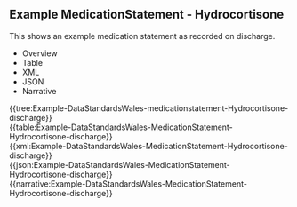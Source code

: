<div class="warning"><span class="ClinicalWarn"></span></div>

## Example MedicationStatement - Hydrocortisone
This shows an example medication statement as recorded on discharge.

<div class="tab-wrap">
  <ul class="tab-head">
    <li class="tablink" onclick="openCity(this,'tabtree')" data-target="tabtree">
      Overview
    </li>
    <li class="tablink" onclick="openCity(this,'tabtable')" data-target="tabtable">
      Table
    </li>
    <li class="tablink tab-active" onclick="openCity(this,'tabxml')" data-target="tabxml">
      XML
    </li>    
    <li class="tablink" onclick="openCity(this,'tabjson')" data-target="tabjson">
      JSON
    </li>    
    <li class="tablink" onclick="openCity(this,'tabnarrative')" data-target="tabnarrative">
      Narrative
    </li>
  </ul>
  <div class="tab-main">
    <div id="tabtree" class="tabcontent">
      {{tree:Example-DataStandardsWales-medicationstatement-Hydrocortisone-discharge}}
    </div>
    <div id="tabtable" class="tabcontent">
      {{table:Example-DataStandardsWales-MedicationStatement-Hydrocortisone-discharge}}
    </div>       
    <div id="tabxml" class="tabcontent active">      
      {{xml:Example-DataStandardsWales-MedicationStatement-Hydrocortisone-discharge}}
    </div>
    <div id="tabjson" class="tabcontent">
      {{json:Example-DataStandardsWales-MedicationStatement-Hydrocortisone-discharge}}
    </div>       
    <div id="tabnarrative" class="tabcontent">
      {{narrative:Example-DataStandardsWales-MedicationStatement-Hydrocortisone-discharge}}
    </div>  
  </div>
</div>